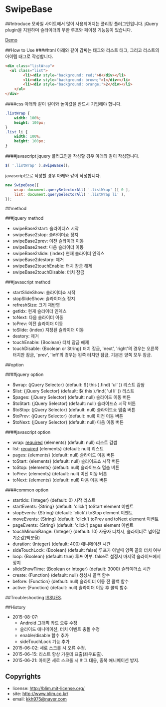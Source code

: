 SwipeBase
=========

##Introduce
모바일 사이트에서 많이 사용되어지는 플리킹 플러그인입니다. jQuery plugin을 지원하며 슬라이더의 무한 루프와 페이징 기능등이 있습니다.

[Demo](https://kkh975.github.io/SwipeBase)

##How to Use
####html
아래와 같이 감싸는 태그와 리스트 태그, 그리고 리스트의 아이템 태그로 작성합니다.
```html
<div class="listWrap">
  <ul class="list">
		<li><div style="background: red;">0</div></li>
		<li><div style="background: brown;">1</div></li>
		<li><div style="background: orange;">2</div></li>
	</ul>
</div>
```

####css
아래와 같이 길이와 높이값을 반드시 기입해야 합니다.
```css
.listWrap {
	width: 100%;
	height: 100px;
}
.list li {
	width: 100%;
	height: 100px;
}
```

####javascript
jquery 플러그인을 작성할 경우 아래와 같이 작성합니다.
```javascript
$( '.listWrap' ).swipeBase();
```

javascript으로 작성할 경우 아래와 같이 작성합니다.
```javascript
new SwipeBase({
	wrap: document.querySelectorAll( '.listWrap' )[ 0 ],
	list: document.querySelectorAll( '.listWrap li' ),
});
```

##method

###jquery method
+ swipeBase2start: 슬라이더쇼 시작
+ swipeBase2stop: 슬라이더쇼 정지
+ swipeBase2prev: 이전 슬라이더 이동
+ swipeBase2next: 다음 슬라이더 이동
+ swipeBase2slide: {index} 현재 슬라이더 인덱스
+ swipeBase2destory: 제거
+ swipeBase2touchEnable: 터치 잠금 해제
+ swipeBase2touchDisable: 터치 잠금

###javascript method
+ startSlideShow: 슬라이더쇼 시작
+ stopSlideShow: 슬라이더쇼 정지
+ refreshSize: 크기 재반영
+ getIdx: 현재 슬라이더 인덱스
+ toNext: 다음 슬라이더 이동
+ toPrev: 이전 슬라이더 이동
+ toSlide: {index} 지정된 슬라이더 이동
+ destory: 제거
+ touchEnable: {Boolean} 터치 잠금 해제
+ touchDisable: {Boolean or String} 터치 잠금, 'next', 'right'의 경우는 오른쪽 터치만 잠금, 'prev', 'left'의 경우는 왼쪽 터치만 잠금, 기본은 양쪽 모두 잠금.

##option

####jquery option
+ $wrap: {jQuery Selector} (default: $( this ).find( 'ul' )) 리스트 감쌈
+ $list: {jQuery Selector} (default: $( this ).find( 'ul li' )) 리스트
+ $pages: {jQuery Selector} (default: null) 슬라이드 이동 버튼
+ $toStart: {jQuery Selector} (default: null) 슬라이드쇼 시작 버튼
+ $toStop: {jQuery Selector} (default: null) 슬라이드쇼 멈춤 버튼
+ $toPrev: {jQuery Selector} (default: null) 이전 이동 버튼
+ $toNext: {jQuery Selector} (default: null) 다음 이동 버튼
						
####javascript option
+ wrap: <u>required</u> {elements} (default: null) 리스트 감쌈
+ list: <u>required</u> {elements} (default: null) 리스트
+ pages: {elements} (default: null) 슬라이드 이동 버튼
+ toStart: {elements} (default: null) 슬라이드쇼 시작 버튼
+ toStop: {elements} (default: null) 슬라이드쇼 멈춤 버튼
+ toPrev: {elements} (default: null) 이전 이동 버튼
+ toNext: {elements} (default: null) 다음 이동 버튼

####common option
+ startIdx: {Integer} (default: 0) 시작 리스트
+ startEvents: {String} (default: 'click') toStart element 이벤트
+ stopEvents: {String} (default: 'click') toStop element 이벤트
+ moveEvents: {String} (default: 'click') toPrev and toNext element 이벤트
+ pageEvents: {String} (default: 'click') pages element 이벤트
+ touchMinumRange: {Integer} (default: 10) 사용자 터치시, 슬라이더로 넘어갈 기준값(백분율)
+ duration: {Integer} (default: 400) 애니메이션 시간
+ sideTouchLock: {Boolean} (default: false) 루프가 아닐때 양쪽 끝의 터치 여부
+ loop: {Boolean} (default: true) 루프 여부. false로 설정시 마지막 슬라이드에서 정지
+ slideShowTime: {Boolean or Integer} (default: 3000) 슬라이더쇼 시간
+ create: {Function} (default: null) 생성시 콜백 함수
+ before: {Function} (default: null) 슬라이더 이동 전 콜백 함수
+ active: {Function} (default: null) 슬라이더 이동 후 콜백 함수	

##Troubleshooting
[ISSUES](https://github.com/kkh975/SwipeBase/issues).

##History
+ 2015-08-07: 
	- Android 그래픽 카드 오류 수정
	- 슬라이드 애니메이션, 터치 이벤트 충돌 수정
	- enable/disable 함수 추가
	- sideTouchLock 기능 추가
+ 2015-06-02: 세로 스크롤 시 오류 수정.
+ 2015-06-15: 리스트 항상 가운데 표출(좌우표출).
+ 2015-06-21: 아이폰 세로 스크롤 시 버그 대응, 중복 애니메이션 방지.

Copyrights
----------
- license: http://blim.mit-license.org/
- site: http://www.blim.co.kr/
- email: kkh975@naver.com